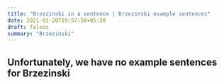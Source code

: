 ```yaml
---
title: "Brzezinski in a sentence | Brzezinski example sentences"
date: 2021-01-20T19:57:50+05:30
draft: falses
summary: "Brzezinski"
---
```

## Unfortunately, we have no example sentences for Brzezinski                 

